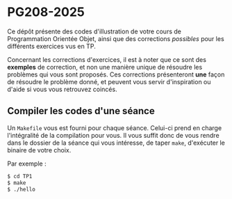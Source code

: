 # PG208-2025

Ce dépôt présente des codes d'illustration de votre cours de Programmation Orientée Objet, ainsi que des corrections *possibles* pour les différents exercices vus en TP.

Concernant les corrections d'exercices, il est à noter que ce sont des **exemples** de correction, et non une manière unique de résoudre les problèmes qui vous sont proposés. Ces corrections présenteront **une** façon de résoudre le problème donné, et peuvent vous servir d'inspiration ou d'aide si vous vous retrouvez coincés.

## Compiler les codes d'une séance

Un `Makefile` vous est fourni pour chaque séance. Celui-ci prend en charge l'intégralité de la compilation pour vous. Il vous suffit donc de vous rendre dans le dossier de la séance qui vous intéresse, de taper `make`, d'exécuter le binaire de votre choix.

Par exemple :

```bash
$ cd TP1
$ make
$ ./hello
```

